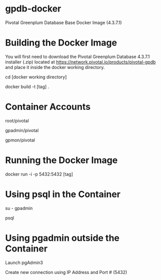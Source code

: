 # gpdb-docker
Pivotal Greenplum Database Base Docker Image (4.3.7.1)

# Building the Docker Image
You will first need to download the Pivotal Greenplum Database 4.3.7.1 installer (.zip) located at https://network.pivotal.io/products/pivotal-gpdb and place it inside the docker working directory.

cd [docker working directory]

docker build -t [tag] .

# Container Accounts
root/pivotal

gpadmin/pivotal

gpmon/pivotal

# Running the Docker Image
docker run -i -p 5432:5432 [tag]

# Using psql in the Container
su - gpadmin

psql

# Using pgadmin outside the Container
Launch pgAdmin3

Create new connection using IP Address and Port # (5432)
